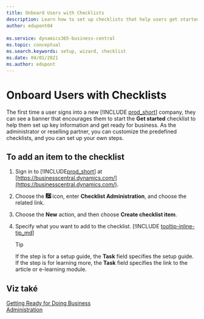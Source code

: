 ```yaml
---
title: Onboard Users with Checklists
description: Learn how to set up checklists that help users get started in Business Central.
author: edupont04

ms.service: dynamics365-business-central
ms.topic: conceptual
ms.search.keywords: setup, wizard, checklist
ms.date: 04/01/2021
ms.author: edupont
---
```

# Onboard Users with Checklists

The first time a user signs into a new [!INCLUDE [prod_short](includes/prod_short.md)] company, they can see a banner that encourages them to start the **Get started** checklist to help them set up key information and get ready for business. As the administrator or reselling partner, you can customize the predefined checklists, and you can set up your own steps.

## To add an item to the checklist

1. Sign in to [!INCLUDE[prod_short](includes/prod_short.md)] at [https://businesscentral.dynamics.com/](https://businesscentral.dynamics.com/).

2. Choose the ![Lightbulb that opens the Tell Me feature](media/ui-search/search_small.png "Tell me what you want to do") icon, enter **Checklist Administration**, and choose the related link.

3. Choose the **New** action, and then choose **Create checklist item**.

4. Specify what you want to add to the checklist. [!INCLUDE [tooltip-inline-tip_md](includes/tooltip-inline-tip_md.md)]

   > [!TIP]
   > If the step is for a setup guide, the **Task** field specifies the setup guide. If the step is for learning more, the **Task** field specifies the link to the article or e-learning module.

## Viz také

[Getting Ready for Doing Business](ui-get-ready-business.md)  
[Administration](admin-setup-and-administration.md)
